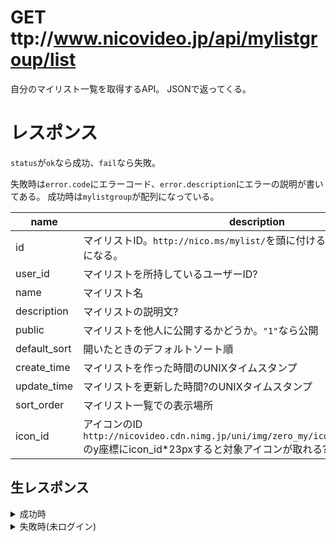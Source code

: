 # GET ttp://www.nicovideo.jp/api/mylistgroup/list

自分のマイリスト一覧を取得するAPI。
JSONで返ってくる。

# レスポンス

`status`が`ok`なら成功、`fail`なら失敗。

失敗時は`error.code`にエラーコード、`error.description`にエラーの説明が書いてある。
成功時は`mylistgroup`が配列になっている。

|name|description|
|---|---|
|id|マイリストID。`http://nico.ms/mylist/`を頭に付けるとアクセスできるURLになる。|
|user_id|マイリストを所持しているユーザーID?|
|name|マイリスト名|
|description|マイリストの説明文?|
|public|マイリストを他人に公開するかどうか。`"1"`なら公開|
|default_sort|開いたときのデフォルトソート順|
|create_time|マイリストを作った時間のUNIXタイムスタンプ|
|update_time|マイリストを更新した時間?のUNIXタイムスタンプ|
|sort_order|マイリスト一覧での表示場所|
|icon_id|アイコンのID `http://nicovideo.cdn.nimg.jp/uni/img/zero_my/icon_folder_default.png`のy座標にicon_id*23pxすると対象アイコンが取れる?|

## 生レスポンス

<details>
<summary>成功時</summary>

諸事情により手動で一部編集しています

```json
{"mylistgroup":[{"id":"59382040","user_id":"51694632","name":"\u30a2\u30a4\u30de\u30b9\u95a2\u9023","description":"","public":"1","default_sort":"6","create_time":1499052705,"update_time":1499052721,"sort_order":"3","icon_id":"0"}],"status":"ok"}
```

</details>

<details>
<summary>失敗時(未ログイン)</summary>

```json
{"error":{"code":"NOAUTH","description":"\u8a8d\u8a3c\u3067\u304d\u307e\u305b\u3093\u3067\u3057\u305f"},"status":"fail"}
```

</details>